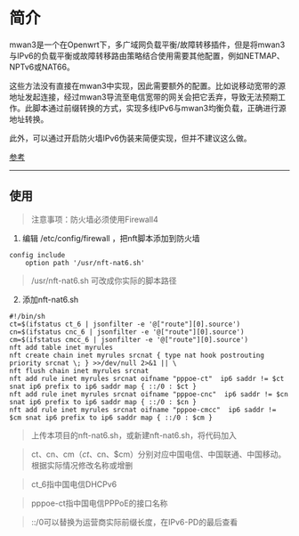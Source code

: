 # 简介

mwan3是一个在Openwrt下，多广域网负载平衡/故障转移插件，但是将mwan3与IPv6的负载平衡或故障转移路由策略结合使用需要其他配置，例如NETMAP、NPTv6或NAT66。

这些方法没有直接在mwan3中实现，因此需要额外的配置。比如说移动宽带的源地址发起连接，经过mwan3导流至电信宽带的网关会把它丢弃，导致无法预期工作。此脚本通过前缀转换的方式，实现多线IPv6与mwan3均衡负载，正确进行源地址转换。

此外，可以通过开启防火墙IPv6伪装来简便实现，但并不建议这么做。

[参考](https://www.right.com.cn/forum/thread-8348384-1-1.html)

---

## 使用

> 注意事项：防火墙必须使用Firewall4

1. 编辑 /etc/config/firewall ，把nft脚本添加到防火墙

```
config include
    option path '/usr/nft-nat6.sh'
```

> /usr/nft-nat6.sh 可改成你实际的脚本路径

2. 添加nft-nat6.sh

```
#!/bin/sh
ct=$(ifstatus ct_6 | jsonfilter -e '@["route"][0].source')
cn=$(ifstatus cnc_6 | jsonfilter -e '@["route"][0].source')
cm=$(ifstatus cmcc_6 | jsonfilter -e '@["route"][0].source')
nft add table inet myrules
nft create chain inet myrules srcnat { type nat hook postrouting priority srcnat \; } >>/dev/null 2>&1 || \
nft flush chain inet myrules srcnat
nft add rule inet myrules srcnat oifname "pppoe-ct"  ip6 saddr != $ct snat ip6 prefix to ip6 saddr map { ::/0 : $ct }
nft add rule inet myrules srcnat oifname "pppoe-cnc"  ip6 saddr != $cn snat ip6 prefix to ip6 saddr map { ::/0 : $cn }
nft add rule inet myrules srcnat oifname "pppoe-cmcc"  ip6 saddr != $cm snat ip6 prefix to ip6 saddr map { ::/0 : $cm }
```
> 上传本项目的nft-nat6.sh，或新建nft-nat6.sh，将代码加入

> ct、cn、cm（$ct、$cn、$cm）分别对应中国电信、中国联通、中国移动。根据实际情况修改名称或增删

> ct_6指中国电信DHCPv6

> pppoe-ct指中国电信PPPoE的接口名称

> ::/0可以替换为运营商实际前缀长度，在IPv6-PD的最后查看
